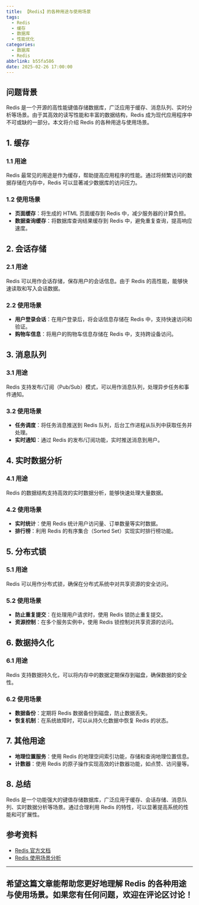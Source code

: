 ```yaml
---
title: 【Redis】的各种用途与使用场景
tags:
  - Redis
  - 缓存
  - 数据库
  - 性能优化
categories:
  - 数据库
  - Redis
abbrlink: b55fa586
date: 2025-02-26 17:00:00
---
```


## 问题背景

Redis 是一个开源的高性能键值存储数据库，广泛应用于缓存、消息队列、实时分析等场景。由于其高效的读写性能和丰富的数据结构，Redis 成为现代应用程序中不可或缺的一部分。本文将介绍 Redis 的各种用途与使用场景。

## 1. 缓存

### 1.1 用途

Redis 最常见的用途是作为缓存，帮助提高应用程序的性能。通过将频繁访问的数据存储在内存中，Redis 可以显著减少数据库的访问压力。

### 1.2 使用场景

- **页面缓存**：将生成的 HTML 页面缓存到 Redis 中，减少服务器的计算负担。
- **数据查询缓存**：将数据库查询结果缓存到 Redis 中，避免重复查询，提高响应速度。

## 2. 会话存储

### 2.1 用途

Redis 可以用作会话存储，保存用户的会话信息。由于 Redis 的高性能，能够快速读取和写入会话数据。

### 2.2 使用场景

- **用户登录会话**：在用户登录后，将会话信息存储在 Redis 中，支持快速访问和验证。
- **购物车信息**：将用户的购物车信息存储在 Redis 中，支持跨设备访问。

## 3. 消息队列

### 3.1 用途

Redis 支持发布/订阅（Pub/Sub）模式，可以用作消息队列，处理异步任务和事件通知。

### 3.2 使用场景

- **任务调度**：将任务消息推送到 Redis 队列，后台工作进程从队列中获取任务并处理。
- **实时通知**：通过 Redis 的发布/订阅功能，实时推送消息到用户。

## 4. 实时数据分析

### 4.1 用途

Redis 的数据结构支持高效的实时数据分析，能够快速处理大量数据。

### 4.2 使用场景

- **实时统计**：使用 Redis 统计用户访问量、订单数量等实时数据。
- **排行榜**：利用 Redis 的有序集合（Sorted Set）实现实时排行榜功能。

## 5. 分布式锁

### 5.1 用途

Redis 可以用作分布式锁，确保在分布式系统中对共享资源的安全访问。

### 5.2 使用场景

- **防止重复提交**：在处理用户请求时，使用 Redis 锁防止重复提交。
- **资源控制**：在多个服务实例中，使用 Redis 锁控制对共享资源的访问。

## 6. 数据持久化

### 6.1 用途

Redis 支持数据持久化，可以将内存中的数据定期保存到磁盘，确保数据的安全性。

### 6.2 使用场景

- **数据备份**：定期将 Redis 数据备份到磁盘，防止数据丢失。
- **恢复机制**：在系统故障时，可以从持久化数据中恢复 Redis 的状态。

## 7. 其他用途

- **地理位置服务**：使用 Redis 的地理空间索引功能，存储和查询地理位置信息。
- **计数器**：使用 Redis 的原子操作实现高效的计数器功能，如点赞、访问量等。

## 8. 总结

Redis 是一个功能强大的键值存储数据库，广泛应用于缓存、会话存储、消息队列、实时数据分析等场景。通过合理利用 Redis 的特性，可以显著提高系统的性能和可扩展性。

## 参考资料

- [Redis 官方文档](https://redis.io/documentation)
- [Redis 使用场景分析](https://www.jianshu.com/p/8c1c1c1c1c1c)

---

希望这篇文章能帮助您更好地理解 Redis 的各种用途与使用场景。如果您有任何问题，欢迎在评论区讨论！
--- 